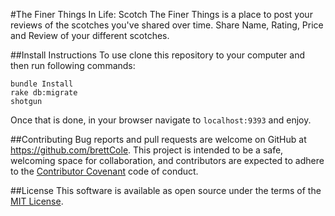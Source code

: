 #The Finer Things In Life: Scotch
The Finer Things is a place to post your reviews of the scotches you've shared over time. Share Name, Rating, Price and Review of your different scotches.

##Install Instructions
To use clone this repository to your computer and then run following commands:
```
bundle Install
rake db:migrate
shotgun
```
Once that is done, in your browser navigate to `localhost:9393` and enjoy.

##Contributing
Bug reports and pull requests are welcome on GitHub at https://github.com/brettCole. This project is intended to be a safe, welcoming space for collaboration, and contributors are expected to adhere to the [Contributor Covenant](http://contributor-covenant.org/) code of conduct.

##License
This software is available as open source under the terms of the [MIT License](https://opensource.org/licenses/MIT).
